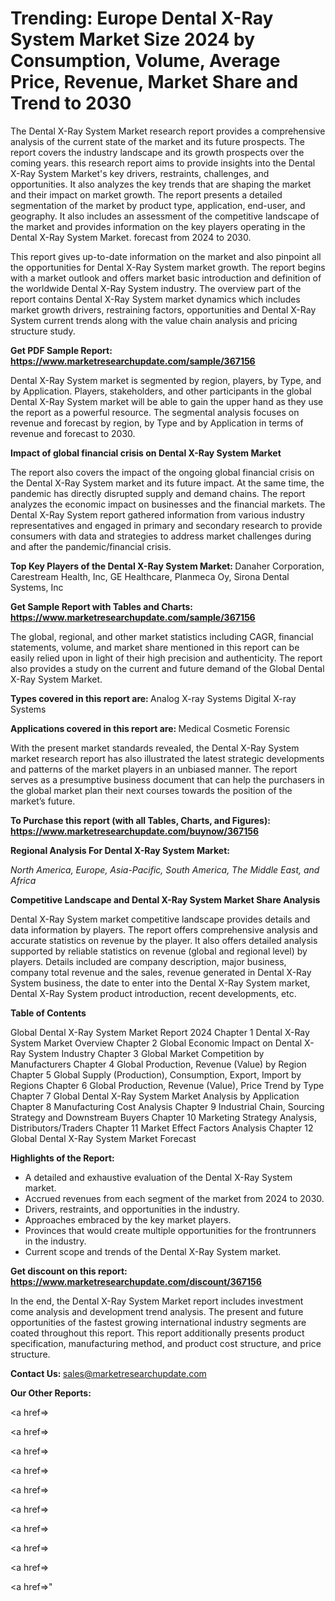 # Trending: Europe Dental X-Ray System Market Size 2024 by Consumption, Volume, Average Price, Revenue, Market Share and Trend to 2030

The Dental X-Ray System Market research report provides a comprehensive analysis of the current state of the market and its future prospects. The report covers the industry landscape and its growth prospects over the coming years. this research report aims to provide insights into the Dental X-Ray System Market's key drivers, restraints, challenges, and opportunities. It also analyzes the key trends that are shaping the market and their impact on market growth. The report presents a detailed segmentation of the market by product type, application, end-user, and geography. It also includes an assessment of the competitive landscape of the market and provides information on the key players operating in the Dental X-Ray System Market. forecast from 2024 to 2030.

This report gives up-to-date information on the market and also pinpoint all the opportunities for Dental X-Ray System market growth. The report begins with a market outlook and offers market basic introduction and definition of the worldwide Dental X-Ray System industry. The overview part of the report contains Dental X-Ray System market dynamics which includes market growth drivers, restraining factors, opportunities and Dental X-Ray System current trends along with the value chain analysis and pricing structure study.

<strong><b>Get PDF Sample Report: <a href=https://www.marketresearchupdate.com/sample/367156>https://www.marketresearchupdate.com/sample/367156</a></b></strong>

Dental X-Ray System market is segmented by region, players, by Type, and by Application. Players, stakeholders, and other participants in the global Dental X-Ray System market will be able to gain the upper hand as they use the report as a powerful resource. The segmental analysis focuses on revenue and forecast by region, by Type and by Application in terms of revenue and forecast to 2030.

<strong><b>Impact of global financial crisis on Dental X-Ray System Market</b></strong>

The report also covers the impact of the ongoing global financial crisis on the Dental X-Ray System market and its future impact. At the same time, the pandemic has directly disrupted supply and demand chains. The report analyzes the economic impact on businesses and the financial markets. The Dental X-Ray System report gathered information from various industry representatives and engaged in primary and secondary research to provide consumers with data and strategies to address market challenges during and after the pandemic/financial crisis.

<strong><b>Top Key Players of the Dental X-Ray System Market:
</b></strong>Danaher Corporation, Carestream Health, Inc, GE Healthcare, Planmeca Oy, Sirona Dental Systems, Inc<strong><b>
</b></strong>

<strong><b>Get Sample Report with Tables and Charts: <a href=https://www.marketresearchupdate.com/sample/367156>https://www.marketresearchupdate.com/sample/367156</a></b></strong>

The global, regional, and other market statistics including CAGR, financial statements, volume, and market share mentioned in this report can be easily relied upon in light of their high precision and authenticity. The report also provides a study on the current and future demand of the Global Dental X-Ray System Market.

<strong><b>Types covered in this report are:
</b></strong>Analog X-ray Systems
Digital X-ray Systems<strong><b>
</b></strong>

<strong><b>Applications covered in this report are:
</b></strong>Medical
Cosmetic
Forensic<strong><b>
</b></strong>

With the present market standards revealed, the Dental X-Ray System market research report has also illustrated the latest strategic developments and patterns of the market players in an unbiased manner. The report serves as a presumptive business document that can help the purchasers in the global market plan their next courses towards the position of the market’s future.

<strong><b>To Purchase this report (with all Tables, Charts, and Figures): <a href=https://www.marketresearchupdate.com/buynow/367156>https://www.marketresearchupdate.com/buynow/367156</a></b></strong>

<strong><b>Regional Analysis For Dental X-Ray System Market:</b></strong>

<em><i>North America, Europe, Asia-Pacific, South America, The Middle East, and Africa</i></em>

<strong><b>Competitive Landscape and Dental X-Ray System Market Share Analysis</b></strong>

Dental X-Ray System market competitive landscape provides details and data information by players. The report offers comprehensive analysis and accurate statistics on revenue by the player. It also offers detailed analysis supported by reliable statistics on revenue (global and regional level) by players. Details included are company description, major business, company total revenue and the sales, revenue generated in Dental X-Ray System business, the date to enter into the Dental X-Ray System market, Dental X-Ray System product introduction, recent developments, etc.

<strong><b>Table of Contents</b></strong>

Global Dental X-Ray System Market Report 2024
Chapter 1 Dental X-Ray System Market Overview
Chapter 2 Global Economic Impact on Dental X-Ray System Industry
Chapter 3 Global Market Competition by Manufacturers
Chapter 4 Global Production, Revenue (Value) by Region
Chapter 5 Global Supply (Production), Consumption, Export, Import by Regions
Chapter 6 Global Production, Revenue (Value), Price Trend by Type
Chapter 7 Global Dental X-Ray System Market Analysis by Application
Chapter 8 Manufacturing Cost Analysis
Chapter 9 Industrial Chain, Sourcing Strategy and Downstream Buyers
Chapter 10 Marketing Strategy Analysis, Distributors/Traders
Chapter 11 Market Effect Factors Analysis
Chapter 12 Global Dental X-Ray System Market Forecast

<strong><b>Highlights of the Report:</b></strong>

- A detailed and exhaustive evaluation of the Dental X-Ray System market.
- Accrued revenues from each segment of the market from 2024 to 2030.
- Drivers, restraints, and opportunities in the industry.
- Approaches embraced by the key market players.
- Provinces that would create multiple opportunities for the frontrunners in the industry.
- Current scope and trends of the Dental X-Ray System market.

<strong><b>Get discount on this report: <a href=https://www.marketresearchupdate.com/discount/367156>https://www.marketresearchupdate.com/discount/367156</a></b></strong>

In the end, the Dental X-Ray System Market report includes investment come analysis and development trend analysis. The present and future opportunities of the fastest growing international industry segments are coated throughout this report. This report additionally presents product specification, manufacturing method, and product cost structure, and price structure.

<strong><b>Contact Us:
</b></strong>sales@marketresearchupdate.com

<strong>Our Other Reports:</strong>

<a href=></a>

<a href=></a>

<a href=></a>

<a href=></a>

<a href=></a>

<a href=></a>

<a href=></a>

<a href=></a>

<a href=></a>

<a href=></a>"
